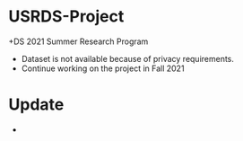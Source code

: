 # USRDS-Project
+DS 2021 Summer Research Program
- Dataset is not available because of privacy requirements.
- Continue working on the project in Fall 2021

# Update
- 
